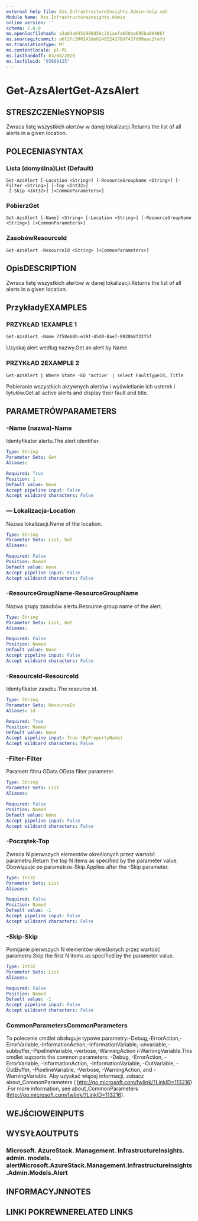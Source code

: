 ```yaml
---
external help file: Azs.InfrastructureInsights.Admin-help.xml
Module Name: Azs.Infrastructureinsights.Admin
online version: ''
schema: 2.0.0
ms.openlocfilehash: a3a64a045d988d59c2b1aefa650aa695ba09486f
ms.sourcegitcommit: a6f2fc500242de6248224278d743fd09aac2fafd
ms.translationtype: MT
ms.contentlocale: pl-PL
ms.lasthandoff: 03/04/2020
ms.locfileid: "93889125"
---
```

# <span data-ttu-id="29604-101">Get-AzsAlert</span><span class="sxs-lookup"><span data-stu-id="29604-101">Get-AzsAlert</span></span>

## <span data-ttu-id="29604-102">STRESZCZENIe</span><span class="sxs-lookup"><span data-stu-id="29604-102">SYNOPSIS</span></span>
<span data-ttu-id="29604-103">Zwraca listę wszystkich alertów w danej lokalizacji.</span><span class="sxs-lookup"><span data-stu-id="29604-103">Returns the list of all alerts in a given location.</span></span>

## <span data-ttu-id="29604-104">POLECENIA</span><span class="sxs-lookup"><span data-stu-id="29604-104">SYNTAX</span></span>

### <span data-ttu-id="29604-105">Lista (domyślna)</span><span class="sxs-lookup"><span data-stu-id="29604-105">List (Default)</span></span>
```
Get-AzsAlert [-Location <String>] [-ResourceGroupName <String>] [-Filter <String>] [-Top <Int32>]
 [-Skip <Int32>] [<CommonParameters>]
```

### <span data-ttu-id="29604-106">Pobierz</span><span class="sxs-lookup"><span data-stu-id="29604-106">Get</span></span>
```
Get-AzsAlert [-Name] <String> [-Location <String>] [-ResourceGroupName <String>] [<CommonParameters>]
```

### <span data-ttu-id="29604-107">Zasobów</span><span class="sxs-lookup"><span data-stu-id="29604-107">ResourceId</span></span>
```
Get-AzsAlert -ResourceId <String> [<CommonParameters>]
```

## <span data-ttu-id="29604-108">Opis</span><span class="sxs-lookup"><span data-stu-id="29604-108">DESCRIPTION</span></span>
<span data-ttu-id="29604-109">Zwraca listę wszystkich alertów w danej lokalizacji.</span><span class="sxs-lookup"><span data-stu-id="29604-109">Returns the list of all alerts in a given location.</span></span>

## <span data-ttu-id="29604-110">Przykłady</span><span class="sxs-lookup"><span data-stu-id="29604-110">EXAMPLES</span></span>

### <span data-ttu-id="29604-111">PRZYKŁAD 1</span><span class="sxs-lookup"><span data-stu-id="29604-111">EXAMPLE 1</span></span>
```
Get-AzsAlert -Name 7f58eb8b-e39f-45d0-8ae7-9920b8f22f5f
```

<span data-ttu-id="29604-112">Uzyskaj alert według nazwy.</span><span class="sxs-lookup"><span data-stu-id="29604-112">Get an alert by Name.</span></span>

### <span data-ttu-id="29604-113">PRZYKŁAD 2</span><span class="sxs-lookup"><span data-stu-id="29604-113">EXAMPLE 2</span></span>
```
Get-AzsAlert | Where State -EQ 'active' | select FaultTypeId, Title
```

<span data-ttu-id="29604-114">Pobieranie wszystkich aktywnych alertów i wyświetlanie ich usterek i tytułów.</span><span class="sxs-lookup"><span data-stu-id="29604-114">Get all active alerts and display their fault and title.</span></span>

## <span data-ttu-id="29604-115">PARAMETRÓW</span><span class="sxs-lookup"><span data-stu-id="29604-115">PARAMETERS</span></span>

### <span data-ttu-id="29604-116">-Name (nazwa)</span><span class="sxs-lookup"><span data-stu-id="29604-116">-Name</span></span>
<span data-ttu-id="29604-117">Identyfikator alertu.</span><span class="sxs-lookup"><span data-stu-id="29604-117">The alert identifier.</span></span>

```yaml
Type: String
Parameter Sets: Get
Aliases:

Required: True
Position: 1
Default value: None
Accept pipeline input: False
Accept wildcard characters: False
```

### <span data-ttu-id="29604-118">— Lokalizacja</span><span class="sxs-lookup"><span data-stu-id="29604-118">-Location</span></span>
<span data-ttu-id="29604-119">Nazwa lokalizacji.</span><span class="sxs-lookup"><span data-stu-id="29604-119">Name of the location.</span></span>

```yaml
Type: String
Parameter Sets: List, Get
Aliases:

Required: False
Position: Named
Default value: None
Accept pipeline input: False
Accept wildcard characters: False
```

### <span data-ttu-id="29604-120">-ResourceGroupName</span><span class="sxs-lookup"><span data-stu-id="29604-120">-ResourceGroupName</span></span>
<span data-ttu-id="29604-121">Nazwa grupy zasobów alertu.</span><span class="sxs-lookup"><span data-stu-id="29604-121">Resource group name of the alert.</span></span>

```yaml
Type: String
Parameter Sets: List, Get
Aliases:

Required: False
Position: Named
Default value: None
Accept pipeline input: False
Accept wildcard characters: False
```

### <span data-ttu-id="29604-122">-ResourceId</span><span class="sxs-lookup"><span data-stu-id="29604-122">-ResourceId</span></span>
<span data-ttu-id="29604-123">Identyfikator zasobu.</span><span class="sxs-lookup"><span data-stu-id="29604-123">The resource id.</span></span>

```yaml
Type: String
Parameter Sets: ResourceId
Aliases: id

Required: True
Position: Named
Default value: None
Accept pipeline input: True (ByPropertyName)
Accept wildcard characters: False
```

### <span data-ttu-id="29604-124">-Filter</span><span class="sxs-lookup"><span data-stu-id="29604-124">-Filter</span></span>
<span data-ttu-id="29604-125">Parametr filtru OData.</span><span class="sxs-lookup"><span data-stu-id="29604-125">OData filter parameter.</span></span>

```yaml
Type: String
Parameter Sets: List
Aliases:

Required: False
Position: Named
Default value: None
Accept pipeline input: False
Accept wildcard characters: False
```

### <span data-ttu-id="29604-126">-Początek</span><span class="sxs-lookup"><span data-stu-id="29604-126">-Top</span></span>
<span data-ttu-id="29604-127">Zwraca N pierwszych elementów określonych przez wartość parametru.</span><span class="sxs-lookup"><span data-stu-id="29604-127">Return the top N items as specified by the parameter value.</span></span>
<span data-ttu-id="29604-128">Obowiązuje po parametrze-Skip.</span><span class="sxs-lookup"><span data-stu-id="29604-128">Applies after the -Skip parameter.</span></span>

```yaml
Type: Int32
Parameter Sets: List
Aliases:

Required: False
Position: Named
Default value: -1
Accept pipeline input: False
Accept wildcard characters: False
```

### <span data-ttu-id="29604-129">-Skip</span><span class="sxs-lookup"><span data-stu-id="29604-129">-Skip</span></span>
<span data-ttu-id="29604-130">Pomijanie pierwszych N elementów określonych przez wartość parametru.</span><span class="sxs-lookup"><span data-stu-id="29604-130">Skip the first N items as specified by the parameter value.</span></span>

```yaml
Type: Int32
Parameter Sets: List
Aliases:

Required: False
Position: Named
Default value: -1
Accept pipeline input: False
Accept wildcard characters: False
```

### <span data-ttu-id="29604-131">CommonParameters</span><span class="sxs-lookup"><span data-stu-id="29604-131">CommonParameters</span></span>
<span data-ttu-id="29604-132">To polecenie cmdlet obsługuje typowe parametry:-Debug,-ErrorAction,-ErrorVariable,-InformationAction,-InformationVariable,-unvariable,-subbuffer,-PipelineVariable,-verbose,-WarningAction i-WarningVariable.</span><span class="sxs-lookup"><span data-stu-id="29604-132">This cmdlet supports the common parameters: -Debug, -ErrorAction, -ErrorVariable, -InformationAction, -InformationVariable, -OutVariable, -OutBuffer, -PipelineVariable, -Verbose, -WarningAction, and -WarningVariable.</span></span> <span data-ttu-id="29604-133">Aby uzyskać więcej informacji, zobacz about_CommonParameters ( http://go.microsoft.com/fwlink/?LinkID=113216) .</span><span class="sxs-lookup"><span data-stu-id="29604-133">For more information, see about_CommonParameters (http://go.microsoft.com/fwlink/?LinkID=113216).</span></span>

## <span data-ttu-id="29604-134">WEJŚCIOWE</span><span class="sxs-lookup"><span data-stu-id="29604-134">INPUTS</span></span>

## <span data-ttu-id="29604-135">WYSYŁA</span><span class="sxs-lookup"><span data-stu-id="29604-135">OUTPUTS</span></span>

### <span data-ttu-id="29604-136">Microsoft. AzureStack. Management. InfrastructureInsights. admin. models. alert</span><span class="sxs-lookup"><span data-stu-id="29604-136">Microsoft.AzureStack.Management.InfrastructureInsights.Admin.Models.Alert</span></span>

## <span data-ttu-id="29604-137">INFORMACYJN</span><span class="sxs-lookup"><span data-stu-id="29604-137">NOTES</span></span>

## <span data-ttu-id="29604-138">LINKI POKREWNE</span><span class="sxs-lookup"><span data-stu-id="29604-138">RELATED LINKS</span></span>
